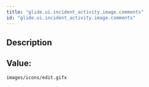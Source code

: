 ```yaml
---
title: "glide.ui.incident_activity.image.comments"
id: "glide.ui.incident_activity.image.comments"
---
```

## Description



## Value: 
```
images/icons/edit.gifx
```